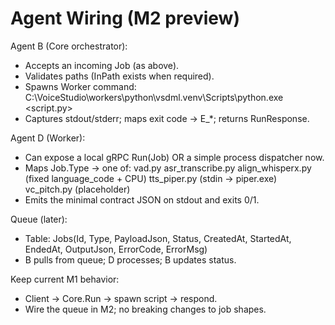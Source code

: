 # Agent Wiring (M2 preview)

Agent B (Core orchestrator):
- Accepts an incoming Job (as above).
- Validates paths (InPath exists when required).
- Spawns Worker command:
  C:\VoiceStudio\workers\python\vsdml\.venv\Scripts\python.exe <script.py> <flags>
- Captures stdout/stderr; maps exit code → E_*; returns RunResponse.

Agent D (Worker):
- Can expose a local gRPC Run(Job) OR a simple process dispatcher now.
- Maps Job.Type → one of:
    vad.py
    asr_transcribe.py
    align_whisperx.py   (fixed language_code + CPU)
    tts_piper.py        (stdin → piper.exe)
    vc_pitch.py         (placeholder)
- Emits the minimal contract JSON on stdout and exits 0/1.

Queue (later):
- Table: Jobs(Id, Type, PayloadJson, Status, CreatedAt, StartedAt, EndedAt, OutputJson, ErrorCode, ErrorMsg)
- B pulls from queue; D processes; B updates status.

Keep current M1 behavior:
- Client → Core.Run → spawn script → respond.
- Wire the queue in M2; no breaking changes to job shapes.
